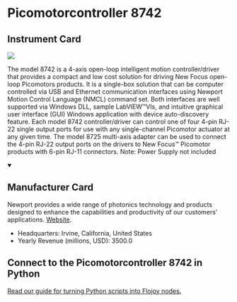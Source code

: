 
# Picomotorcontroller 8742

## Instrument Card

<img src="https://v5.airtableusercontent.com/v1/19/19/1691539200000/33JmKHz1u-UQhxwXIOo-Qw/ADyOziZgEu0YdWWXR-GhG3SupSxVNB9b3FGp597sebXajooOpG2G-WwPABOqDowIZRVpn6abNLif-_66o16Wd8wocZ3h4fIyZ1dvIEFvOuc/UPJ6Y3wcVVhXoxITGWupF9duiYjB-guG8hOigV30byU"/>
<p>The model 8742 is a 4-axis open-loop intelligent motion controller/driver that provides a compact and low cost solution for driving New Focus open-loop Picomotors products. It is a single-box solution that can be computer controlled via USB and Ethernet communication interfaces using Newport Motion Control Language (NMCL) command set. Both interfaces are well supported via Windows DLL, sample LabVIEW™VIs, and intuitive graphical user interface (GUI) Windows application with device auto-discovery feature. Each model 8742 controller/driver can control one of four 4-pin RJ-22 single output ports for use with any single-channel Picomotor actuator at any given time. The model 8725 multi-axis adapter can be used to connect the 4-pin RJ-22 output ports on the drivers to New Focus™ Picomotor products with 6-pin RJ-11 connectors. Note: Power Supply not included</p>

<details open>
<summary><h2>Manufacturer Card</h2></summary>

Newport provides a wide range of photonics technology and products designed to enhance the capabilities and productivity of our customers' applications. <a href="https://www.newport.com/">Website</a>.

<ul>
  <li>Headquarters: Irvine, California, United States</li>
  <li>Yearly Revenue (millions, USD): 3500.0</li>
</ul>
</details>

## Connect to the Picomotorcontroller 8742 in Python

[Read our guide for turning Python scripts into Flojoy nodes.](https://docs.flojoy.ai/custom-nodes/creating-custom-node/)


